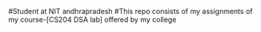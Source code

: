 #Student at NIT andhrapradesh 
#This repo consists of my assignments of my course-[CS204 DSA lab] offered by my college 
